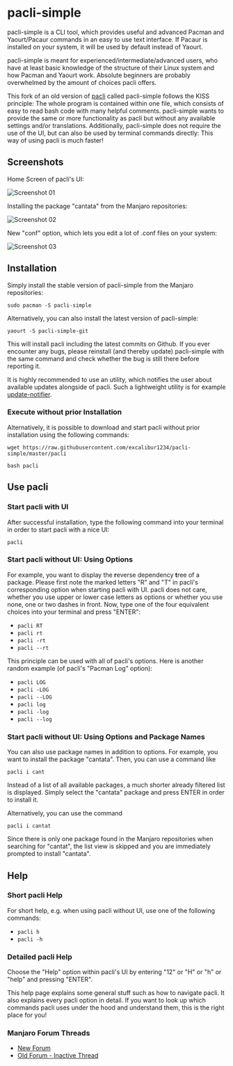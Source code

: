 # pacli-simple

pacli-simple is a CLI tool, which provides useful and advanced Pacman and Yaourt/Pacaur commands in an easy to use text interface. If Pacaur is installed on your system, it will be used by default instead of Yaourt.

pacli-simple is meant for experienced/intermediate/advanced users, who have at least basic knowledge of the structure of their Linux system and how Pacman and Yaourt work. Absolute beginners are probably overwhelmed by the amount of choices pacli offers.

This fork of an old version of [pacli](https://github.com/Manjaro-Pek/pacli/tree/f98e9226eb75ea00217481f436399328fe73d3ae) called pacli-simple follows the KISS principle: The whole program is contained within one file, which consists of easy to read bash code with many helpful comments. pacli-simple wants to provide the same or more functionality as pacli but without any available settings and/or translations. Additionally, pacli-simple does not require the use of the UI, but can also be used by terminal commands directly: This way of using pacli is much faster!


## Screenshots

Home Screen of pacli's UI:

![Screenshot 01](http://s18.postimg.org/8dz7xjlzt/screen.png)


Installing the package "cantata" from the Manjaro repositories:

![Screenshot 02](http://s32.postimg.org/50okof26t/pacli_simple2.gif)


New "conf" option, which lets you edit a lot of .conf files on your system:

![Screenshot 03](http://s17.postimg.org/tvujdlyjj/screen_png.jpg)


## Installation

Simply install the stable version of pacli-simple from the Manjaro repositories:
```
sudo pacman -S pacli-simple
```

Alternatively, you can also install the latest version of pacli-simple:
```
yaourt -S pacli-simple-git
```

This will install pacli including the latest commits on Github. If you ever encounter any bugs, please reinstall (and thereby update) pacli-simple with the same command and check whether the bug is still there before reporting it.

It is highly recommended to use an utility, which notifies the user about available updates alongside of pacli. Such a lightweight utility is for example [update-notifier](https://github.com/Chrysostomus/update-notifier).

### Execute without prior Installation
Alternatively, it is possible to download and start pacli without prior installation using the following commands:
```
wget https://raw.githubusercontent.com/excalibur1234/pacli-simple/master/pacli
```
```
bash pacli
```


## Use pacli

### Start pacli with UI
After successful installation, type the following command into your terminal in order to start pacli with a nice UI:
```
pacli
```

### Start pacli without UI: Using Options
For example, you want to display the **r**everse dependency **t**ree of a package. Please first note the marked letters "R" and "T" in pacli's corresponding option when starting pacli with UI.
pacli does not care, whether you use upper or lower case letters as options or whether you use none, one or two dashes in front. Now, type one of the four equivalent choices into your terminal and press "ENTER": 
- `pacli RT`
- `pacli rt`
- `pacli -rt`
- `pacli --rt`

This principle can be used with all of pacli's options. Here is another random example (of pacli's "Pacman Log" option):
- `pacli LOG`
- `pacli -LOG`
- `pacli --LOG`
- `pacli log`
- `pacli -log`
- `pacli --log`

### Start pacli without UI: Using Options and Package Names

You can also use package names in addition to options. For example, you want to install the package "cantata". Then, you can use a command like
```
pacli i cant
```
Instead of a list of all available packages, a much shorter already filtered list is displayed. Simply select the "cantata" package and press ENTER in order to install it.


Alternatively, you can use the command
```
pacli i cantat
```
Since there is only one package found in the Manjaro repositories when searching for "cantat", the list view is skipped and you are immediately prompted to install "cantata".


## Help

### Short pacli Help
For short help, e.g. when using pacli without UI, use one of the following commands:
- `pacli h`
- `pacli -h`

### Detailed pacli Help
Choose the "Help" option within pacli's UI by entering "12" or "H" or "h" or "help" and pressing "ENTER".

This help page explains some general stuff such as how to navigate pacli. It also explains every pacli option in detail. If you want to look up which commands pacli uses under the hood and understand them, this is the right place for you!

### Manjaro Forum Threads
 - [New Forum](https://forum.manjaro.org/t/pacli-simple-a-simple-bash-frontend-for-pacman-and-yaourt/677)
 - [Old Forum - Inactive Thread](https://classicforum.manjaro.org/index.php?topic=21399.0)
